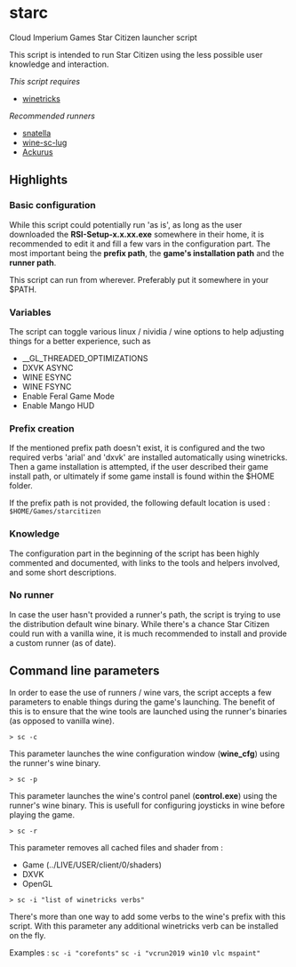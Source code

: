 # starc
Cloud Imperium Games Star Citizen launcher script

This script is intended to run Star Citizen using the less possible user knowledge and interaction.

_This script requires_
- [winetricks](https://github.com/Winetricks/winetricks)

_Recommended runners_
- [snatella](https://github.com/snatella/wine-runner-sc/releases/tag/wine-v6.6)
- [wine-sc-lug](https://github.com/gort818/wine-sc-lug/releases/tag/6.11)
- [Ackurus](https://github.com/Ackurus/wine/releases/tag/lutris-6.4-sc)

## Highlights

### Basic configuration
While this script could potentially run 'as is', as long as the user downloaded the **RSI-Setup-x.x.xx.exe** somewhere in their home, it is recommended to edit it and fill a few vars in the configuration part. The most important being the **prefix path**, the **game's installation path** and the **runner path**.

This script can run from wherever. Preferably put it somewhere in your $PATH.

### Variables
The script can toggle various linux / nividia / wine options to help adjusting things for a better experience, such as
- __GL_THREADED_OPTIMIZATIONS
- DXVK ASYNC
- WINE ESYNC
- WINE FSYNC
- Enable Feral Game Mode
- Enable Mango HUD

### Prefix creation
If the mentioned prefix path doesn't exist, it is configured and the two required verbs 'arial' and 'dxvk' are installed automatically using winetricks. Then a game installation is attempted, if the user described their game install path, or ultimately if some game install is found within the $HOME folder.

If the prefix path is not provided, the following default location is used : `$HOME/Games/starcitizen`

### Knowledge
The configuration part in the beginning of the script has been highly commented and documented, with links to the tools and helpers involved, and some short descriptions.

### No runner
In case the user hasn't provided a runner's path, the script is trying to use the distribution default wine binary. While there's a chance Star Citizen could run with a vanilla wine, it is much recommended to install and provide a custom runner (as of date).


## Command line parameters
In order to ease the use of runners / wine vars, the script accepts a few parameters to enable things during the game's launching. The benefit of this is to ensure that the wine tools are launched using the runner's binaries (as opposed to vanilla wine).

```
> sc -c
```
This parameter launches the wine configuration window (**wine_cfg**) using the runner's wine binary.

```
> sc -p
```
This parameter launches the wine's control panel (**control.exe**) using the runner's wine binary.
This is usefull for configuring joysticks in wine before playing the game.

```
> sc -r
```
This parameter removes all cached files and shader from :
- Game (../LIVE/USER/client/0/shaders)
- DXVK
- OpenGL

```
> sc -i "list of winetricks verbs"
```
There's more than one way to add some verbs to the wine's prefix with this script. With this parameter any additional winetricks verb can be installed on the fly.

Examples : `sc -i "corefonts"`
           `sc -i "vcrun2019 win10 vlc mspaint"`
